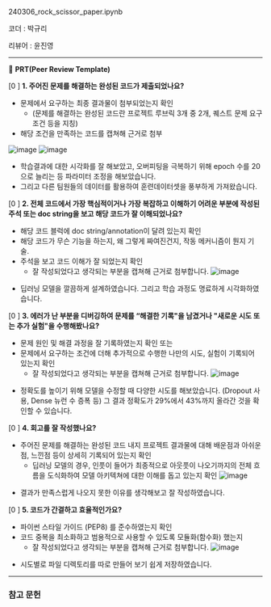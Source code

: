 
240306_rock_scissor_paper.ipynb

코더 : 박규리

리뷰어 : 윤진영

---

🔑 **PRT(Peer Review Template)**

[0 ]  **1. 주어진 문제를 해결하는 완성된 코드가 제출되었나요?**
- 문제에서 요구하는 최종 결과물이 첨부되었는지 확인
	- (문제를 해결하는 완성된 코드란 프로젝트 루브릭 3개 중 2개, 퀘스트 문제 요구조건 등을 지칭)
- 해당 조건을 만족하는 코드를 캡쳐해 근거로 첨부

![image](https://github.com/Jean-yun/-Peer_review/assets/155133473/3350584b-1f7c-4e97-b2d2-0629a0309d4c)
![image](https://github.com/Jean-yun/-Peer_review/assets/155133473/e8aa53cc-3576-492b-b177-7c84c73dd249)

* 학습결과에 대한 시각화를 잘 해보았고, 오버피팅을 극복하기 위해 epoch 수를 20으로 늘리는 등 파라미터 조정을 해보았습니다.
* 그리고 다른 팀원들의 데이터를 활용하여 훈련데이터셋을 풍부하게 가져왔습니다.

  
    
[0 ]  **2. 전체 코드에서 가장 핵심적이거나 가장 복잡하고 이해하기 어려운 부분에 작성된 
	주석 또는 doc string을 보고 해당 코드가 잘 이해되었나요?**
- 해당 코드 블럭에 doc string/annotation이 달려 있는지 확인
- 해당 코드가 무슨 기능을 하는지, 왜 그렇게 짜여진건지, 작동 메커니즘이 뭔지 기술.
- 주석을 보고 코드 이해가 잘 되었는지 확인
	- 잘 작성되었다고 생각되는 부분을 캡쳐해 근거로 첨부합니다.
![image](https://github.com/Jean-yun/-Peer_review/assets/155133473/d5a9c041-6d2d-4ce6-944a-91cd87a4da9b)
* 딥러닝 모델을 깔끔하게 설계하였습니다. 그리고 학습 과정도 명료하게 시각화하였습니다.


   
[0 ]  **3. 에러가 난 부분을 디버깅하여 문제를 “해결한 기록"을 남겼거나 "새로운 시도 
또는 추가 실험"을 수행해봤나요?**
- 문제 원인 및 해결 과정을 잘 기록하였는지 확인 또는
- 문제에서 요구하는 조건에 더해 추가적으로 수행한 나만의 시도, 실험이 기록되어 있는지 확인
	- 잘 작성되었다고 생각되는 부분을 캡쳐해 근거로 첨부합니다.
![image](https://github.com/Jean-yun/-Peer_review/assets/155133473/241303aa-bb50-42ce-a203-16f080c41709)
* 정확도를 높이기 위해 모델을 수정할 때 다양한 시도를 해보았습니다. (Dropout 사용, Dense 뉴런 수 증폭 등) 그 결과 정확도가 29%에서 43%까지 올라간 것을 확인할 수 있습니다.

 
[0 ]  **4. 회고를 잘 작성했나요?**
- 주어진 문제를 해결하는 완성된 코드 내지 프로젝트 결과물에 대해 배운점과 아쉬운점, 느낀점 등이 상세히 기록되어 있는지 확인
    - 딥러닝 모델의 경우, 인풋이 들어가 최종적으로 아웃풋이 나오기까지의 전체 흐름을 도식화하여 모델 아키텍쳐에 대한 이해를 돕고 있는지 확인
![image](https://github.com/Jean-yun/-Peer_review/assets/155133473/727227bb-1a44-4b52-8e5e-a8e30bae5386)
* 결과가 만족스럽게 나오지 못한 이유를 생각해보고 잘 작성하였습니다.


[0 ]  **5. 코드가 간결하고 효율적인가요?**
- 파이썬 스타일 가이드 (PEP8) 를 준수하였는지 확인
- 코드 중복을 최소화하고 범용적으로 사용할 수 있도록 모듈화(함수화) 했는지
	- 잘 작성되었다고 생각되는 부분을 캡쳐해 근거로 첨부합니다.
  ![image](https://github.com/Jean-yun/-Peer_review/assets/155133473/18c632e6-3ef5-404b-bcd5-bf63f6d56aa7)
* 시도별로 파일 디렉토리를 따로 만들어 보기 쉽게 저장하였습니다.

---
### 참고 문헌
